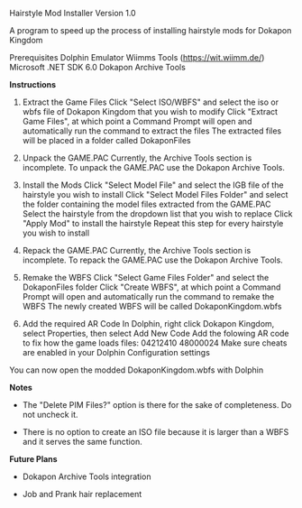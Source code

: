 Hairstyle Mod Installer Version 1.0

A program to speed up the process of installing hairstyle mods for Dokapon Kingdom

Prerequisites
Dolphin Emulator
Wiimms Tools (https://wit.wiimm.de/)
Microsoft .NET SDK 6.0
Dokapon Archive Tools

**Instructions**

1. Extract the Game Files
Click "Select ISO/WBFS" and select the iso or wbfs file of Dokapon Kingdom that you wish to modify
Click "Extract Game Files", at which point a Command Prompt will open and automatically run the command to extract the files
The extracted files will be placed in a folder called DokaponFiles

2. Unpack the GAME.PAC
Currently, the Archive Tools section is incomplete. To unpack the GAME.PAC use the Dokapon Archive Tools.

3. Install the Mods
Click "Select Model File" and select the IGB file of the hairstyle you wish to install
Click "Select Model Files Folder" and select the folder containing the model files extracted from the GAME.PAC
Select the hairstyle from the dropdown list that you wish to replace
Click "Apply Mod" to install the hairstyle
Repeat this step for every hairstyle you wish to install

4. Repack the GAME.PAC
Currently, the Archive Tools section is incomplete. To repack the GAME.PAC use the Dokapon Archive Tools.

5. Remake the WBFS
Click "Select Game Files Folder" and select the DokaponFiles folder
Click "Create WBFS", at which point a Command Prompt will open and automatically run the command to remake the WBFS
The newly created WBFS will be called DokaponKingdom.wbfs

6. Add the required AR Code
In Dolphin, right click Dokapon Kingdom, select Properties, then select Add New Code
Add the folowing AR code to fix how the game loads files: 04212410 48000024
Make sure cheats are enabled in your Dolphin Configuration settings

You can now open the modded DokaponKingdom.wbfs with Dolphin

**Notes**

- The "Delete PIM Files?" option is there for the sake of completeness. Do not uncheck it.

- There is no option to create an ISO file because it is larger than a WBFS and it serves the same function.

**Future Plans**

- Dokapon Archive Tools integration

- Job and Prank hair replacement
